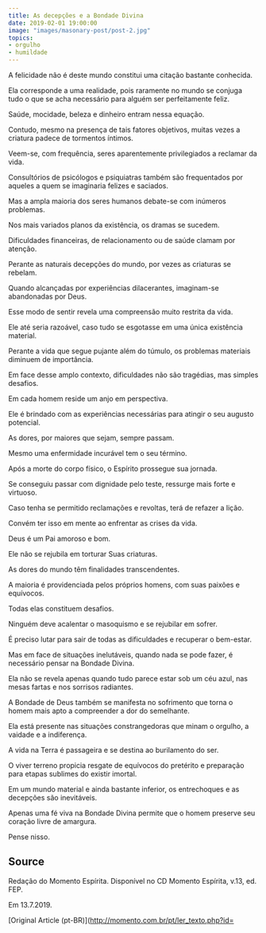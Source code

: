 ```yaml
---
title: As decepções e a Bondade Divina
date: 2019-02-01 19:00:00
image: "images/masonary-post/post-2.jpg"
topics: 
- orgulho
- humildade
---
```


A felicidade não é deste mundo constitui uma citação bastante conhecida.

Ela corresponde a uma realidade, pois raramente no mundo se conjuga tudo o que
se acha necessário para alguém ser perfeitamente feliz.

Saúde, mocidade, beleza e dinheiro entram nessa equação.

Contudo, mesmo na presença de tais fatores objetivos, muitas vezes a criatura
padece de tormentos íntimos.

Veem-se, com frequência, seres aparentemente privilegiados a reclamar da vida.

Consultórios de psicólogos e psiquiatras também são frequentados por aqueles a
quem se imaginaria felizes e saciados.

Mas a ampla maioria dos seres humanos debate-se com inúmeros problemas.

Nos mais variados planos da existência, os dramas se sucedem.

Dificuldades financeiras, de relacionamento ou de saúde clamam por atenção.

Perante as naturais decepções do mundo, por vezes as criaturas se rebelam.

Quando alcançadas por experiências dilacerantes, imaginam-se abandonadas por
Deus.

Esse modo de sentir revela uma compreensão muito restrita da vida.

Ele até seria razoável, caso tudo se esgotasse em uma única existência
material.

Perante a vida que segue pujante além do túmulo, os problemas materiais
diminuem de importância.

Em face desse amplo contexto, dificuldades não são tragédias, mas simples
desafios.

Em cada homem reside um anjo em perspectiva.

Ele é brindado com as experiências necessárias para atingir o seu augusto
potencial.

As dores, por maiores que sejam, sempre passam.

Mesmo uma enfermidade incurável tem o seu término.

Após a morte do corpo físico, o Espírito prossegue sua jornada.

Se conseguiu passar com dignidade pelo teste, ressurge mais forte e virtuoso.

Caso tenha se permitido reclamações e revoltas, terá de refazer a lição.

Convém ter isso em mente ao enfrentar as crises da vida.

Deus é um Pai amoroso e bom.

Ele não se rejubila em torturar Suas criaturas.

As dores do mundo têm finalidades transcendentes.

A maioria é providenciada pelos próprios homens, com suas paixões e equívocos.

Todas elas constituem desafios.

Ninguém deve acalentar o masoquismo e se rejubilar em sofrer.

É preciso lutar para sair de todas as dificuldades e recuperar o bem-estar.

Mas em face de situações inelutáveis, quando nada se pode fazer, é necessário
pensar na Bondade Divina.

Ela não se revela apenas quando tudo parece estar sob um céu azul, nas mesas
fartas e nos sorrisos radiantes.

A Bondade de Deus também se manifesta no sofrimento que torna o homem mais apto
a compreender a dor do semelhante.

Ela está presente nas situações constrangedoras que minam o orgulho, a vaidade
e a indiferença.

A vida na Terra é passageira e se destina ao burilamento do ser.

O viver terreno propicia resgate de equívocos do pretérito e preparação para
etapas sublimes do existir imortal.

Em um mundo material e ainda bastante inferior, os entrechoques e as decepções
são inevitáveis.

Apenas uma fé viva na Bondade Divina permite que o homem preserve seu coração
livre de amargura.

Pense nisso.

## Source
Redação do Momento Espírita.
Disponível no CD Momento Espírita, v.13, ed. FEP.

Em 13.7.2019. 


[Original Article (pt-BR)](http://momento.com.br/pt/ler_texto.php?id=
